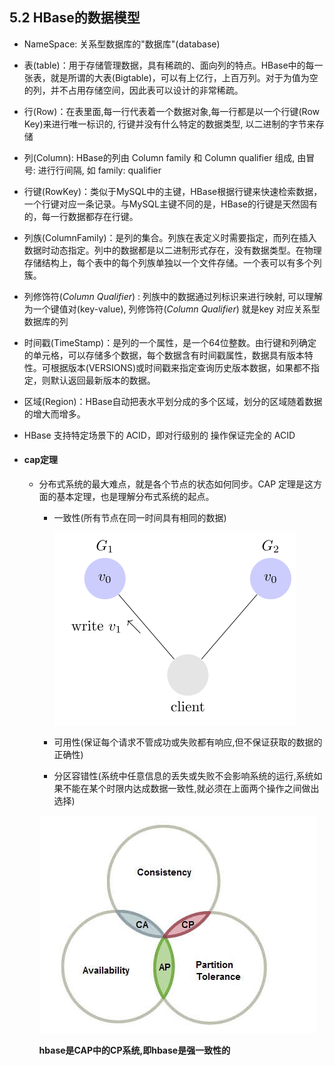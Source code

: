 ## 5.2 HBase的数据模型

- NameSpace: 关系型数据库的"数据库"(database)

- 表(table)：用于存储管理数据，具有稀疏的、面向列的特点。HBase中的每一张表，就是所谓的大表(Bigtable)，可以有上亿行，上百万列。对于为值为空的列，并不占用存储空间，因此表可以设计的非常稀疏。

- 行(Row)：在表里面,每一行代表着一个数据对象,每一行都是以一个行键(Row Key)来进行唯一标识的, 行键并没有什么特定的数据类型, 以二进制的字节来存储

- 列(Column): HBase的列由 Column family 和 Column qualifier 组成, 由冒号: 进行行间隔, 如 family: qualifier

- 行键(RowKey)：类似于MySQL中的主键，HBase根据行键来快速检索数据，一个行键对应一条记录。与MySQL主键不同的是，HBase的行键是天然固有的，每一行数据都存在行键。

- 列族(ColumnFamily)：是列的集合。列族在表定义时需要指定，而列在插入数据时动态指定。列中的数据都是以二进制形式存在，没有数据类型。在物理存储结构上，每个表中的每个列族单独以一个文件存储。一个表可以有多个列簇。

- 列修饰符(*Column* *Qualifier*) : 列族中的数据通过列标识来进行映射, 可以理解为一个键值对(key-value), 列修饰符(*Column* *Qualifier*) 就是key 对应关系型数据库的列

- 时间戳(TimeStamp)：是列的一个属性，是一个64位整数。由行键和列确定的单元格，可以存储多个数据，每个数据含有时间戳属性，数据具有版本特性。可根据版本(VERSIONS)或时间戳来指定查询历史版本数据，如果都不指定，则默认返回最新版本的数据。

- 区域(Region)：HBase自动把表水平划分成的多个区域，划分的区域随着数据的增大而增多。

- HBase 支持特定场景下的 ACID，即对行级别的 操作保证完全的 ACID

- #### cap定理

  - 分布式系统的最大难点，就是各个节点的状态如何同步。CAP 定理是这方面的基本定理，也是理解分布式系统的起点。

    - 一致性(所有节点在同一时间具有相同的数据)

      ![img](img/Consistency.png)

    - 可用性(保证每个请求不管成功或失败都有响应,但不保证获取的数据的正确性)

    - 分区容错性(系统中任意信息的丢失或失败不会影响系统的运行,系统如果不能在某个时限内达成数据一致性,就必须在上面两个操作之间做出选择)

    ![img](img/cap.jpg)

    **hbase是CAP中的CP系统,即hbase是强一致性的**